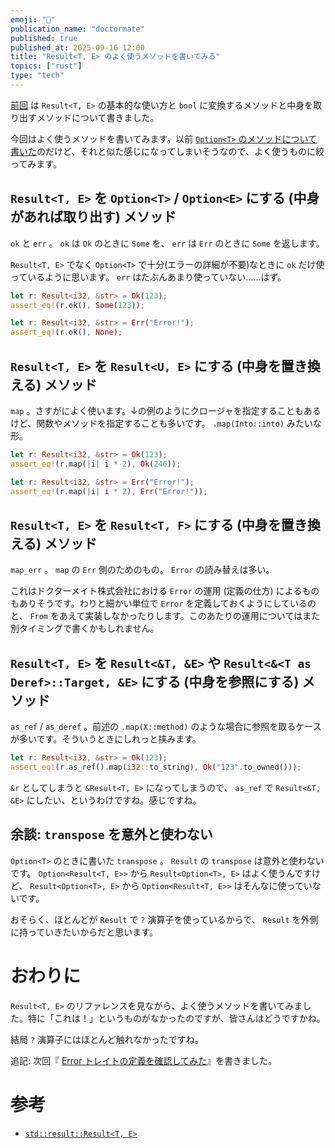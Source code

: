 ```yaml
---
emoji: "️🥄"
publication_name: "doctormate"
published: true
published_at: 2025-09-16 12:00
title: "Result<T, E> のよく使うメソッドを書いてみる"
topics: ["rust"]
type: "tech"
---
```


[前回](https://zenn.dev/doctormate/articles/4d7ef9face7b07) は `Result<T, E>` の基本的な使い方と `bool` に変換するメソッドと中身を取り出すメソッドについて書きました。

今回はよく使うメソッドを書いてみます。以前 [`Option<T>` のメソッドについて書いた](https://zenn.dev/doctormate/articles/c33520c865d85e)のだけど、それと似た感じになってしまいそうなので、よく使うものに絞ってみます。

## `Result<T, E>` を `Option<T>` / `Option<E>` にする (中身があれば取り出す) メソッド

`ok` と `err` 。 `ok` は `Ok` のときに `Some` を、 `err` は `Err` のときに `Some` を返します。

`Result<T, E>` でなく `Option<T>` で十分(エラーの詳細が不要)なときに `ok` だけ使っているように思います。 `err` はたぶんあまり使っていない……はず。

```rust
let r: Result<i32, &str> = Ok(123);
assert_eq!(r.ok(), Some(123));

let r: Result<i32, &str> = Err("Error!");
assert_eq!(r.ok(), None);
```

## `Result<T, E>` を `Result<U, E>` にする (中身を置き換える) メソッド

`map` 。さすがによく使います。↓の例のようにクロージャを指定することもあるけど、関数やメソッドを指定することも多いです。 `.map(Into::into)` みたいな形。

```rust
let r: Result<i32, &str> = Ok(123);
assert_eq!(r.map(|i| i * 2), Ok(246));

let r: Result<i32, &str> = Err("Error!");
assert_eq!(r.map(|i| i * 2), Err("Error!"));
```

## `Result<T, E>` を `Result<T, F>` にする (中身を置き換える) メソッド

`map_err` 。 `map` の `Err` 側のためのもの。 `Error` の読み替えは多い。

これはドクターメイト株式会社における `Error` の運用 (定義の仕方) によるものもありそうです。わりと細かい単位で `Error` を定義しておくようにしているのと、 `From` をあえて実装しなかったりします。このあたりの運用についてはまた別タイミングで書くかもしれません。

## `Result<T, E>` を `Result<&T, &E>` や `Result<&<T as Deref>::Target, &E>` にする (中身を参照にする) メソッド

`as_ref` / `as_deref` 。前述の `.map(X::method)` のような場合に参照を取るケースが多いです。そういうときにしれっと挟みます。

```rust
let r: Result<i32, &str> = Ok(123);
assert_eq!(r.as_ref().map(i32::to_string), Ok("123".to_owned()));
```

`&r` としてしまうと `&Result<T, E>` になってしまうので、 `as_ref` で `Result<&T, &E>` にしたい、というわけですね。感じですね。

## 余談: `transpose` を意外と使わない

`Option<T>` のときに書いた `transpose` 。 `Result` の `transpose` は意外と使わないです。 `Option<Result<T, E>>` から `Result<Option<T>, E>` はよく使うんですけど、 `Result<Option<T>, E>` から `Option<Result<T, E>>` はそんなに使っていないです。

おそらく、ほとんどが `Result` で `?` 演算子を使っているからで、 `Result` を外側に持っていきたいからだと思います。

# おわりに

`Result<T, E>` のリファレンスを見ながら、よく使うメソッドを書いてみました。特に「これは！」というものがなかったのですが、皆さんはどうですかね。

結局 `?` 演算子にはほとんど触れなかったですね。

追記: 次回『 [Error トレイトの定義を確認してみた](https://zenn.dev/doctormate/articles/ab590aca69f16e)』を書きました。

# 参考

- [`std::result::Result<T, E>`](https://doc.rust-lang.org/std/result/enum.Result.html)

